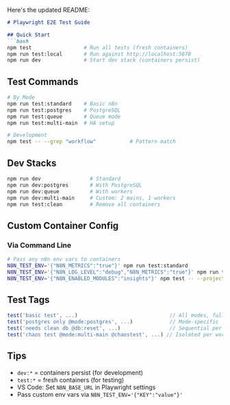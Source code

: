 Here's the updated README:

```markdown
# Playwright E2E Test Guide

## Quick Start
```bash
npm test                 # Run all tests (fresh containers)
npm run test:local       # Run against http://localhost:5678
npm run dev              # Start dev stack (containers persist)
```

## Test Commands
```bash
# By Mode
npm run test:standard    # Basic n8n
npm run test:postgres    # PostgreSQL
npm run test:queue       # Queue mode
npm run test:multi-main  # HA setup

# Development
npm test -- --grep "workflow"           # Pattern match
```

## Dev Stacks
```bash
npm run dev                # Standard
npm run dev:postgres       # With PostgreSQL
npm run dev:queue          # With workers
npm run dev:multi-main     # Custom: 2 mains, 1 workers
npm run test:clean         # Remove all containers
```

## Custom Container Config

### Via Command Line
```bash
# Pass any n8n env vars to containers
N8N_TEST_ENV='{"N8N_METRICS":"true"}' npm run test:standard
N8N_TEST_ENV='{"N8N_LOG_LEVEL":"debug","N8N_METRICS":"true"}' npm run test:postgres
N8N_TEST_ENV='{"N8N_ENABLED_MODULES":"insights"}' npm test -- --project="mode:queue*"
```

## Test Tags
```typescript
test('basic test', ...)                              // All modes, fully parallel
test('postgres only @mode:postgres', ...)            // Mode-specific
test('needs clean db @db:reset', ...)                // Sequential per worker
test('chaos test @mode:multi-main @chaostest', ...) // Isolated per worker
```

## Tips
- `dev:*` = containers persist (for development)
- `test:*` = fresh containers (for testing)
- VS Code: Set `N8N_BASE_URL` in Playwright settings
- Pass custom env vars via `N8N_TEST_ENV='{"KEY":"value"}'`
```